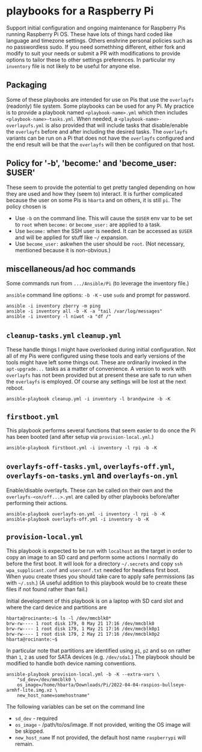 # playbooks for a Raspberry Pi

Support initial configuration and ongoing maintenance for Raspberry Pis running Raspberry Pi OS. These have lots of things hard coded like language and timezone settings. Others enshrine personal policies such as no passwordless sudo. If you need somethhing different, either fork and modify to suit your needs or submit a PR with modifications to provide options to tailor these to other settings preferences. In particular my `inventory` file is not likely to be useful for anyone else.

## Packaging

Some of these playbooks are intended for use on Pis that use the `overlayfs` (readonly) file system. Some playbooks can be used for any Pi. My practice is to provide a playbook named `<playbook-name>.yml` which then includes `<playbook-name>-tasks.yml`. When needed, a `<playbook-name>-overlayufs.yml` is also provided that will include tasks that disable/enable the `overlayfs` before and after including the desired tasks. The `overlayfs` variants can be run on a Pi that does not have the `overlayfs` configured and the end result will be that the `overlayfs` will then be configured on that host.

## Policy for '-b', 'become:' and 'become_user: $USER'

These seem to provide the potential to get pretty tangled depending on how they are used and how they (seem to) interact. It is further complicated because the user on some Pis is `hbarta` and on others, it is still `pi`. The policy chosen is

* Use `-b` on the command line. This will cause the `$USER` env var to be set to `root` when `become:` or `become_user:` are applied to a task.
* Use `become:` when the SSH user is needed. It can be accessed as `$USER` and will be applied for stuff like `~/` expansion.
* Use `become_user:` askwhen the user should be `root`. (Not necessary, mentioned because it is non-obvious.)

## miscellaneous/ad hoc commands

Some commands run from `.../Ansible/Pi` (to leverage the inventory file.)

`ansible` command line options: `-b -K` - use `sudo` and prompt for password.

```text
ansible -i inventory zberry -m ping
ansible -i inventory all -b -K -a "tail /var/log/messages"
ansible -i inventory -l niwot -a "df /"
```

## `cleanup-tasks.yml` `cleanup.yml`

These handle things I might have overlooked during initial configuration. Not all of my Pis were configured using these tools and early versions of the tools might have left some things out. These are ordinarily invoked in the `apt-upgrade...` tasks as a matter of convenience. A version to work with `overlayfs` has not been provided but at present these are safe to run when the `overlayfs` is employed. Of course any settings will be lost at the next reboot.

```text
ansible-playbook cleanup.yml -i inventory -l brandywine -b -K
```

## `firstboot.yml`

This playbook performs several functions that seem easier to do once the Pi has been booted (and after setup via `provision-local.yml`.)

```text
ansible-playbook firstboot.yml -i inventory -l rpi -b -K
```

## `overlayfs-off-tasks.yml`, `overlayfs-off.yml`, `overlayfs-on-tasks.yml` and `overlayfs-on.yml`

Enable/disable overlayfs. These can be called on their own and the `overlayfs-<on/off...>.yml` are called by other playbooks before/after performing their actions. 

```text
ansible-playbook overlayfs-on.yml -i inventory -l rpi -b -K
ansible-playbook overlayfs-off.yml -i inventory -b -K
```

## `provision-local.yml`

This playbook is expected to be run with `localhost` as the target in order to copy an image to an SD card and perform some actions I normally do before the first boot. It will look for a directory `~/.secrets` and copy `ssh` `wpa_supplicant.conf` and `userconf.txt` needed for headless first boot. When yuou create thses you should take care to apply safe permissions (as with `~/.ssh`.) (A useful addition to this playbook would be to create these files if not found rather than fail.)

Initial development of this playbook is on a laptop with SD card slot and where the card device and partitions are

```text
hbarta@rocinante:~$ ls -l /dev/mmcblk0*
brw-rw---- 1 root disk 179, 0 May 21 17:16 /dev/mmcblk0
brw-rw---- 1 root disk 179, 1 May 21 17:16 /dev/mmcblk0p1
brw-rw---- 1 root disk 179, 2 May 21 17:16 /dev/mmcblk0p2
hbarta@rocinante:~$
```

In particular note that partitions are identified using `p1`, `p2` and so on rather than `1`, `2` as used for SATA devices (e.g. `/dev/sda1`.) The playbook should be modified to handle both device naming conventions.

```text
ansible-playbook provision-local.yml -b -K --extra-vars \
    "sd_dev=/dev/mmcblk0 \
    os_image=/home/hbarta/Downloads/Pi/2022-04-04-raspios-bullseye-armhf-lite.img.xz \
    new_host_name=somehostname"
```
The following variables can be set on the command line

* `sd_dev` - required
* `os_image` - /path/to/os/image. If not provided, writing the OS image will be skipped.
* `new_host_name` If not provided, the default host name `raspberrypi` will remain.
